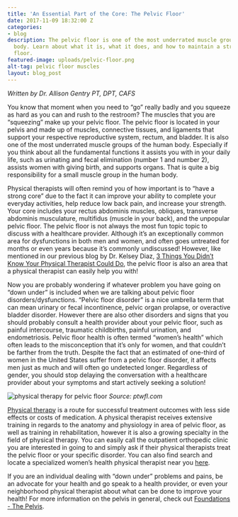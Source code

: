 ```yaml
---
title: 'An Essential Part of the Core: The Pelvic Floor'
date: 2017-11-09 18:32:00 Z
categories:
- blog
description: The pelvic floor is one of the most underrated muscle groups of the human
  body. Learn about what it is, what it does, and how to maintain a strong pelvic
  floor.
featured-image: uploads/pelvic-floor.png
alt-tag: pelvic floor muscles
layout: blog_post
---
```


_Written by Dr. Allison Gentry PT, DPT, CAFS_

You know that moment when you need to “go” really badly and you squeeze as hard as you can and rush to the restroom? The muscles that you are “squeezing” make up your pelvic floor. The pelvic floor is located in your pelvis and made up of muscles, connective tissues, and ligaments that support your respective reproductive system, rectum, and bladder. It is also one of the most underrated muscle groups of the human body. Especially if you think about all the fundamental functions it assists you with in your daily life, such as urinating and fecal elimination (number 1 and number 2), assists women with giving birth, and supports organs. That is quite a big responsibility for a small muscle group in the human body.

Physical therapists will often remind you of how important is to “have a strong core” due to the fact it can improve your ability to complete your everyday activities, help reduce low back pain, and increase your strength. Your core includes your rectus abdominis muscles, obliques, transverse abdominis musculature, multifidus (muscle in your back), and the unpopular pelvic floor. The pelvic floor is not always the most fun topic topic to discuss with a healthcare provider. Although it’s an exceptionally common area for dysfunctions in both men and women, and often goes untreated for months or even years because it’s commonly undiscussed! However, like mentioned in our previous blog by Dr. Kelsey Diaz, [3 Things You Didn’t Know Your Physical Therapist Could Do](https://www.risephysicaltherapy.com/blog/3-things-you-didnt-know-your-physical-therapist-could-do), the pelvic floor is also an area that a physical therapist can easily help you with! 

Now you are probably wondering if whatever problem you have going on “down under” is included when we are talking about pelvic floor disorders/dysfunctions. “Pelvic floor disorder” is a nice umbrella term that can mean urinary or fecal incontinence, pelvic organ prolapse, or overactive bladder disorder. However there are also other disorders and signs that you should probably consult a health provider about your pelvic floor, such as painful intercourse, traumatic childbirths, painful urination, and endometriosis. Pelvic floor health is often termed “women’s health” which often leads to the misconception that it’s only for women, and that couldn’t be farther from the truth. Despite the fact that an estimated of one-third of women in the United States suffer from a pelvic floor disorder, it affects men just as much and will often go undetected longer. Regardless of gender, you should stop delaying the conversation with a healthcare provider about your symptoms and start actively seeking a solution!

![physical therapy for pelvic floor](http://ptwfl.com/wp-content/uploads/2017/04/pelvic-floor-rehab.jpg "Pelvic Floor Physical Therapy Exercises")
_Source: ptwfl.com_

[Physical therapy](/) is a route for successful treatment outcomes with less side effects or costs of medication. A physical therapist receives extensive training in regards to the anatomy and physiology in area of pelvic floor, as well as training in rehabilitation, however it is also a growing specialty in the field of physical therapy. You can easily call the outpatient orthopedic clinic you are interested in going to and simply ask if their physical therapists treat the pelvic floor or your specific disorder. You can also find search and locate a specialized women’s health physical therapist near you [here](http://www.abpts.org/FindaSpecialist/).
  
If you are an individual dealing with “down under” problems and pains, be an advocate for your health and go speak to a health provider, or even your neighborhood physical therapist about what can be done to improve your health! For more information on the pelvis in general, check out [Foundations - The Pelvis](/blog/foundations-the-pelvis).